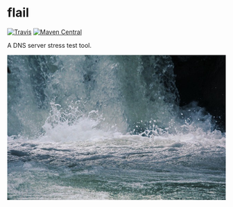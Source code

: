 flail
=====

[![Travis](https://img.shields.io/travis/io7m/flail.png?style=flat-square)](https://travis-ci.org/io7m/flail)
[![Maven Central](https://img.shields.io/maven-central/v/com.io7m.flail/com.io7m.flail.png?style=flat-square)](http://search.maven.org/#search%7Cga%7C1%7Cg%3A%22com.io7m.flail%22)

A DNS server stress test tool.

![flail](./src/site/resources/flail.jpg?raw=true)

